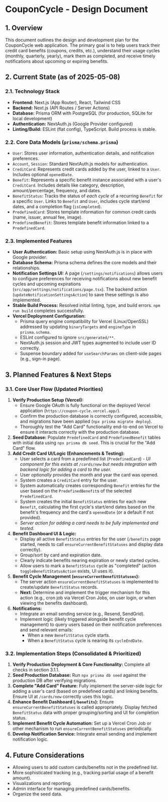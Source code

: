 # CouponCycle - Design Document

## 1. Overview

This document outlines the design and development plan for the CouponCycle web application. The primary goal is to help users track their credit card benefits (coupons, credits, etc.), understand their usage cycles (monthly, quarterly, yearly), mark them as completed, and receive timely notifications about upcoming or expiring benefits.

## 2. Current State (as of 2025-05-08)

### 2.1. Technology Stack

*   **Frontend:** Next.js (App Router), React, Tailwind CSS
*   **Backend:** Next.js (API Routes / Server Actions)
*   **Database:** Prisma ORM with PostgreSQL (for production, SQLite for local development)
*   **Authentication:** NextAuth.js (Google Provider configured)
*   **Linting/Build:** ESLint (flat config), TypeScript. Build process is stable.

### 2.2. Core Data Models (`prisma/schema.prisma`)

*   `User`: Stores user information, authentication details, and notification preferences.
*   `Account`, `Session`: Standard NextAuth.js models for authentication.
*   `CreditCard`: Represents credit cards added by the user, linked to a `User`. Includes optional `openedDate`.
*   `Benefit`: Represents a specific benefit instance associated with a user's `CreditCard`. Includes details like category, description, amount/percentage, frequency, and dates.
*   `BenefitStatus`: Tracks the status of *each cycle* of a recurring `Benefit` for a specific `User`. Links to `Benefit` and `User`, includes cycle start/end dates, and a completion flag (`isCompleted`).
*   `PredefinedCard`: Stores template information for common credit cards (name, issuer, annual fee, image).
*   `PredefinedBenefit`: Stores template benefit information linked to a `PredefinedCard`.

### 2.3. Implemented Features

*   **User Authentication:** Basic setup using NextAuth.js is in place with Google provider.
*   **Database Schema:** Prisma schema defines the core models and their relationships.
*   **Notification Settings UI:** A page (`/settings/notifications`) allows users to configure preferences for receiving notifications about new benefit cycles and upcoming expirations (`src/app/settings/notifications/page.tsx`). The backend action (`updateNotificationSettingsAction`) to save these settings is also implemented.
*   **Stable Build Process:** Resolved initial linting, type, and build errors. `npm run build` completes successfully.
*   **Vercel Deployment Configuration:**
    *   Prisma query engine compatibility for Vercel (Linux/OpenSSL) addressed by updating `binaryTargets` and `engineType` in `prisma.schema`.
    *   ESLint configured to ignore `src/generated/**`.
    *   NextAuth.js session and JWT types augmented to include user ID correctly.
    *   Suspense boundary added for `useSearchParams` on client-side pages (e.g., sign-in page).

## 3. Planned Features & Next Steps

### 3.1. Core User Flow (Updated Priorities)

1.  **Verify Production Setup (Vercel):**
    *   Ensure Google OAuth is fully functional on the deployed Vercel application (`https://coupon-cycle.vercel.app/`).
    *   Confirm the production database is correctly configured, accessible, and migrations have been applied (`npx prisma migrate deploy`).
    *   Thoroughly test the "Add Card" functionality end-to-end on Vercel to ensure it interacts correctly with the production database.
2.  **Seed Database:** Populate `PredefinedCard` and `PredefinedBenefit` tables with initial data using `npx prisma db seed`. This is crucial for the "Add Card" flow.
3.  **Add Credit Card UI/Logic (Enhancements & Testing):**
    *   User selects a card from a predefined list (`PredefinedCard`) - *UI component for this exists at `/cards/new` but needs integration with backend logic for adding a card to the user.* 
    *   User *optionally* provides the month and year the card was opened.
    *   System creates a `CreditCard` entry for the user.
    *   System automatically creates corresponding `Benefit` entries for the user based on the `PredefinedBenefit`s of the selected `PredefinedCard`.
    *   System creates the initial `BenefitStatus` entries for each new `Benefit`, calculating the first cycle's start/end dates based on the benefit's frequency and the card's `openedDate` (or a default if not provided).
    *   *Server action for adding a card needs to be fully implemented and tested.* 
4.  **Benefit Dashboard UI & Logic:**
    *   Display all active `BenefitStatus` entries for the user (`/benefits` page started, needs to call `ensureCurrentBenefitStatuses` and display data correctly).
    *   Group/sort by card and expiration date.
    *   Clearly indicate benefits nearing expiration or newly started cycles.
    *   Allow users to mark a `BenefitStatus` cycle as "completed" (action `toggleBenefitStatusAction` exists, UI uses it).
5.  **Benefit Cycle Management (`ensureCurrentBenefitStatuses`):**
    *   The server action `ensureCurrentBenefitStatuses` is implemented to create/update `BenefitStatus` records.
    *   **Next:** Determine and implement the trigger mechanism for this action (e.g., cron job via Vercel Cron Jobs, on user login, or when viewing the benefits dashboard).
6.  **Notifications:**
    *   Integrate an email sending service (e.g., Resend, SendGrid).
    *   Implement logic (likely triggered alongside benefit cycle management) to query users based on their notification preferences and send relevant emails:
        *   When a new `BenefitStatus` cycle starts.
        *   When a `BenefitStatus` cycle is nearing its `cycleEndDate`.

### 3.2. Implementation Steps (Consolidated & Prioritized)

1.  **Verify Production Deployment & Core Functionality:** Complete all checks in section 3.1.1.
2.  **Seed Production Database:** Run `npx prisma db seed` against the production DB after verifying migrations.
3.  **Complete "Add Card" Feature:** Fully implement the server-side logic for adding a user's card (based on predefined cards) and linking benefits. Ensure UI at `/cards/new` correctly uses this logic.
4.  **Enhance Benefit Dashboard (`/benefits`):** Ensure `ensureCurrentBenefitStatuses` is called appropriately. Display fetched `BenefitStatus` data with proper grouping/sorting and UI for completion status.
5.  **Implement Benefit Cycle Automation:** Set up a Vercel Cron Job or other mechanism to run `ensureCurrentBenefitStatuses` periodically.
6.  **Develop Notification Service:** Integrate email sending and implement notification logic.

## 4. Future Considerations

*   Allowing users to add custom cards/benefits not in the predefined list.
*   More sophisticated tracking (e.g., tracking partial usage of a benefit amount).
*   Visualizations and reporting.
*   Admin interface for managing predefined cards/benefits. 
*  Organize the seed data. 
